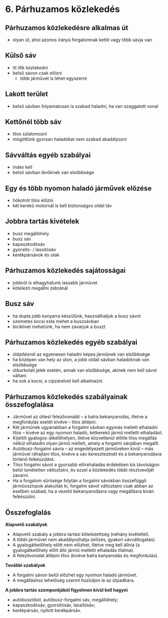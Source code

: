 # 6. Párhuzamos közlekedés

## Párhuzamos közlekedésre alkalmas út

- olyan út, ahol azonos irányú forgalomnak kettő vagy több sávja van

## Külső sáv

- itt illik közlekedni
- belső sávon csak előzni
  - több járművet is lehet egyszerre

## Lakott terület

- belső sávban folyamatosan is szabad haladni, ha van szaggatott vonal

## Kettőnél több sáv

- tilos szlalomozni
- mögöttünk gyorsan haladókat nem szabad akadályozni

## Sávváltás egyéb szabályai

- index kell
- belső sávban lévőknek van elsőbbsége

## Egy és több nyomon haladó járművek előzése

- hókotrót tilos előzni
- két kerekű motornál is kell biztonságos oldal táv

## Jobbra tartás kivételek

- busz megállóhely
- busz sáv
- kapaszkodósáv
- gyorsító- / lassítósáv
- kerékpársávok és utak

## Párhuzamos közlekedés sajátosságai

- jobbról is elhagyhatunk lassabb járművet
- kötelező megállni zebránál

## Busz sáv

- ha dupla jobb kanyarra készülünk, használhatjuk a busz sávot
- szemetes kocsi este mehet a buszsávban
- biciklivel mehetünk, ha nem zavarjuk a buszt

## Párhuzamos közlekedés egyéb szabályai

- útépítésnél az egyenesen haladni képes járműnek van elsőbbsége
- ha középen van hely az úton, a jobb oldali sávban haladóknak van elsőbbsége
- útburkolati jelek esetén, annak van elsőbbsége, akinek nem kell sávot váltani
- ha sok a kocsi, a cipzárelvet kell alkalmazni

## Párhuzamos közlekedés szabályainak összefoglalása

- Járművel az úttest felezővonalát – a balra bekanyarodás, illetve a megfordulás esetét kivéve – tilos átlépni.
- Két járműnek ugyanabban a forgalmi sávban egymás mellett elhaladni tilos – kivéve az egy nyomon haladó, kétkerekű jármű melletti elhaladást.
- Kijelölt gyalogos-átkelőhelyen, illetve közvetlenül előtte tilos megállás nélkül elhaladni olyan jármű mellett, amely a forgalmi sávjában megállt.
- Autóbusz-forgalmi sávra – az engedélyezett járműveken kívül – más járművel ráhajtani tilos, kivéve a sáv keresztezését és a bekanyarodásra történő felkészülést.
- Tilos forgalmi sávot a gyorsabb előrehaladás érdekében kis távolságon belül ismételten változtatni, és ezzel a közlekedés többi résztvevőjét zavarni.
- Ha a forgalom sűrűsége folytán a forgalmi sávokban összefüggő járműoszlopok alakultak ki, forgalmi sávot változtatni csak abban az esetben szabad, ha a vezető bekanyarodásra vagy megállásra kíván felkészülni.

## Összefoglalás

**Alapvető szabályok**
- Alapvető szabály a jobbra tartási kötelezettség (néhány kivétellel).
- A többi járművet nem akadályozhatja (előzés, gyakori sávváltogatás).
- A gyalogátkelőhely előtt nem előzhet, illetve meg kell állnia (a gyalogátkelőhely előtt álló jármű melletti elhaladás tilalma).
- A felezővonalat átlépni tilos (kivéve balra kanyarodás és megfordulás).

**További szabályok**
- A forgalmi sávon belül előzhet egy nyomon haladó járművet.
- A megálláshoz lehetőség szerint húzódjon le az útpadkára.

**A jobbra tartás szempontjából figyelmen kívül kell hagyni**
- autóbuszöböl, autóbusz-forgalmi sáv, megállóhely;
- kapaszkodósáv, gyorsítósáv, lassítósáv;
- kerékpársáv, nyitott kerékpársáv.
